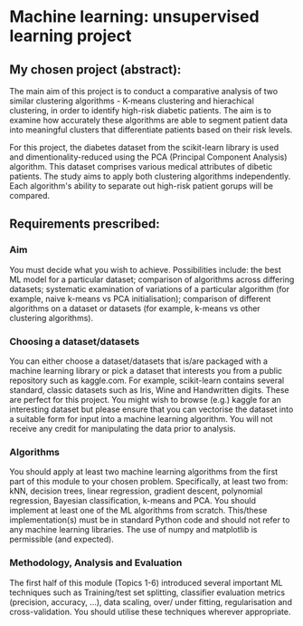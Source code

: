 # Machine learning: unsupervised learning project

## My chosen project (abstract): 

The main aim of this project is to conduct a comparative analysis of two similar clustering algorithms - K-means clustering and hierachical clustering, in order to identify high-risk diabetic patients. The aim is to examine how accurately these algorithms are able to segment patient data into meaningful clusters that differentiate patients based on their risk levels.

For this project, the diabetes dataset from the scikit-learn library is used and dimentionality-reduced using the PCA (Principal Component Analysis) algorithm. This dataset comprises various medical attributes of dibetic patients. The study aims to apply both clustering algorithms independently. Each algorithm's ability to separate out high-risk patient gorups will be compared.

## Requirements prescribed:

### Aim
You must decide what you wish to achieve. Possibilities include: the best ML model for a
particular dataset; comparison of algorithms across differing datasets; systematic examination of
variations of a particular algorithm (for example, naive k-means vs PCA initialisation); comparison
of different algorithms on a dataset or datasets (for example, k-means vs other clustering
algorithms).

### Choosing a dataset/datasets
You can either choose a dataset/datasets that is/are packaged with a machine learning library or
pick a dataset that interests you from a public repository such as kaggle.com.
For example, scikit-learn contains several standard, classic datasets such as Iris, Wine and Handwritten digits. These are perfect for this project.
You might wish to browse (e.g.) kaggle for an interesting dataset but please ensure that you can
vectorise the dataset into a suitable form for input into a machine learning algorithm. You will not
receive any credit for manipulating the data prior to analysis.

### Algorithms
You should apply at least two machine learning algorithms from the first part of this module to
your chosen problem. Specifically, at least two from: kNN, decision trees, linear regression,
gradient descent, polynomial regression, Bayesian classification, k-means and PCA.
You should implement at least one of the ML algorithms from scratch. This/these
implementation(s) must be in standard Python code and should not refer to any machine learning
libraries. The use of numpy and matplotlib is permissible (and expected).

### Methodology, Analysis and Evaluation
The first half of this module (Topics 1-6) introduced several important ML techniques such as
Training/test set splitting, classifier evaluation metrics (precision, accuracy, …), data scaling, over/
under fitting, regularisation and cross-validation. You should utilise these techniques wherever
appropriate.

